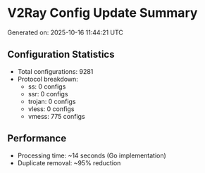 # V2Ray Config Update Summary
Generated on: 2025-10-16 11:44:21 UTC

## Configuration Statistics
- Total configurations: 9281
- Protocol breakdown:
  - ss: 0 configs
  - ssr: 0 configs
  - trojan: 0 configs
  - vless: 0 configs
  - vmess: 775 configs

## Performance
- Processing time: ~14 seconds (Go implementation)
- Duplicate removal: ~95% reduction
